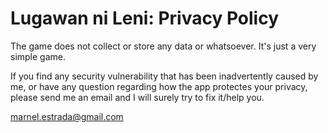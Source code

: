# Lugawan ni Leni: Privacy Policy

The game does not collect or store any data or whatsoever. It's just a very simple game.

If you find any security vulnerability that has been inadvertently caused by me, or have any question regarding how the app protectes your privacy, please send me an email and I will surely try to fix it/help you.

marnel.estrada@gmail.com
